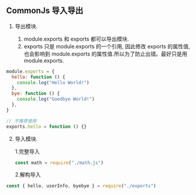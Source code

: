 ## CommonJs 导入导出

1. 导出模块.

   1. module.exports 和 exports 都可以导出模块.
   2. exports 只是 module.exports 的一个引用, 因此修改 exports 的属性值, 也会影响到 module.exports 的属性值.所以为了防止出错。最好只是用 module.exports.

```js
module.exports = {
  hello: function () {
    console.log("Hello World!")
  },
  bye: function () {
    console.log("Goodbye World!")
  },
}

// 不推荐使用
exports.hello = function () {}
```

2. 导入模块.

   1.完整导入

   ```js
   const math = require("./math.js")
   ```

   2.解构导入

```js
const { hello, userInfo, byebye } = require("./exports")
```
